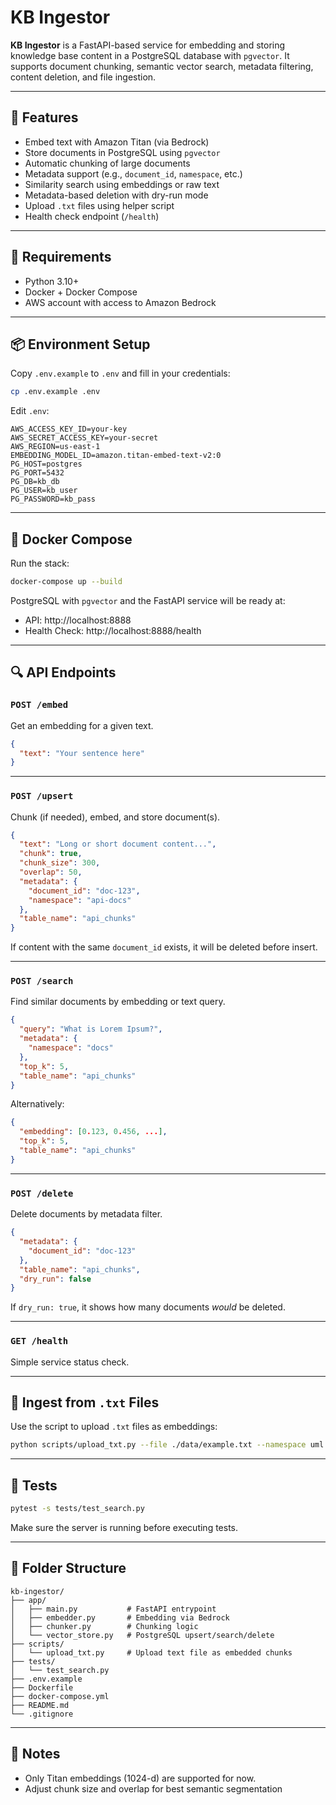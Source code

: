 # KB Ingestor

**KB Ingestor** is a FastAPI-based service for embedding and storing knowledge base content in a PostgreSQL database with `pgvector`. It supports document chunking, semantic vector search, metadata filtering, content deletion, and file ingestion.

---

## 🚀 Features

- Embed text with Amazon Titan (via Bedrock)
- Store documents in PostgreSQL using `pgvector`
- Automatic chunking of large documents
- Metadata support (e.g., `document_id`, `namespace`, etc.)
- Similarity search using embeddings or raw text
- Metadata-based deletion with dry-run mode
- Upload `.txt` files using helper script
- Health check endpoint (`/health`)

---

## 🧾 Requirements

- Python 3.10+
- Docker + Docker Compose
- AWS account with access to Amazon Bedrock

---

## 📦 Environment Setup

Copy `.env.example` to `.env` and fill in your credentials:

```bash
cp .env.example .env
```

Edit `.env`:

```env
AWS_ACCESS_KEY_ID=your-key
AWS_SECRET_ACCESS_KEY=your-secret
AWS_REGION=us-east-1
EMBEDDING_MODEL_ID=amazon.titan-embed-text-v2:0
PG_HOST=postgres
PG_PORT=5432
PG_DB=kb_db
PG_USER=kb_user
PG_PASSWORD=kb_pass
```

---

## 🐳 Docker Compose

Run the stack:

```bash
docker-compose up --build
```

PostgreSQL with `pgvector` and the FastAPI service will be ready at:

- API: http://localhost:8888
- Health Check: http://localhost:8888/health

---

## 🔍 API Endpoints

### `POST /embed`
Get an embedding for a given text.

```json
{
  "text": "Your sentence here"
}
```

---

### `POST /upsert`
Chunk (if needed), embed, and store document(s).

```json
{
  "text": "Long or short document content...",
  "chunk": true,
  "chunk_size": 300,
  "overlap": 50,
  "metadata": {
    "document_id": "doc-123",
    "namespace": "api-docs"
  },
  "table_name": "api_chunks"
}
```

If content with the same `document_id` exists, it will be deleted before insert.

---

### `POST /search`
Find similar documents by embedding or text query.

```json
{
  "query": "What is Lorem Ipsum?",
  "metadata": {
    "namespace": "docs"
  },
  "top_k": 5,
  "table_name": "api_chunks"
}
```

Alternatively:

```json
{
  "embedding": [0.123, 0.456, ...],
  "top_k": 5,
  "table_name": "api_chunks"
}
```

---

### `POST /delete`
Delete documents by metadata filter.

```json
{
  "metadata": {
    "document_id": "doc-123"
  },
  "table_name": "api_chunks",
  "dry_run": false
}
```

If `dry_run: true`, it shows how many documents *would* be deleted.

---

### `GET /health`
Simple service status check.

---

## 📂 Ingest from `.txt` Files

Use the script to upload `.txt` files as embeddings:

```bash
python scripts/upload_txt.py --file ./data/example.txt --namespace uml --table api_chunks
```

---

## 🧪 Tests

```bash
pytest -s tests/test_search.py
```

Make sure the server is running before executing tests.

---

## 📁 Folder Structure

```text
kb-ingestor/
├── app/
│   ├── main.py           # FastAPI entrypoint
│   ├── embedder.py       # Embedding via Bedrock
│   ├── chunker.py        # Chunking logic
│   └── vector_store.py   # PostgreSQL upsert/search/delete
├── scripts/
│   └── upload_txt.py     # Upload text file as embedded chunks
├── tests/
│   └── test_search.py
├── .env.example
├── Dockerfile
├── docker-compose.yml
├── README.md
└── .gitignore
```

---

## 🧠 Notes
- Only Titan embeddings (1024-d) are supported for now.
- Adjust chunk size and overlap for best semantic segmentation
